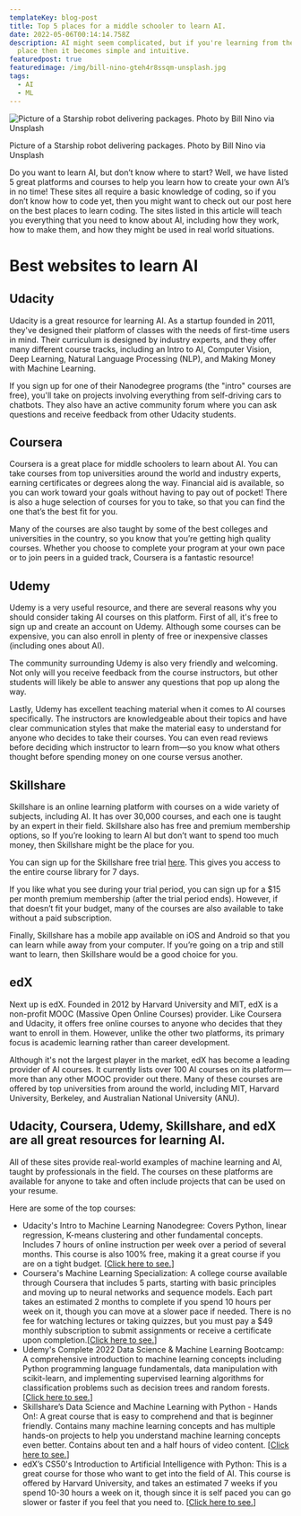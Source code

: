 ```yaml
---
templateKey: blog-post
title: Top 5 places for a middle schooler to learn AI.
date: 2022-05-06T00:14:14.758Z
description: AI might seem complicated, but if you're learning from the right
  place then it becomes simple and intuitive.
featuredpost: true
featuredimage: /img/bill-nino-gteh4r8ssqm-unsplash.jpg
tags:
  - AI
  - ML
---
```

![Picture of a Starship robot delivering packages. Photo by Bill Nino via Unsplash](/img/bill-nino-gteh4r8ssqm-unsplash.jpg "Picture of a Starship robot delivering packages. Photo by Bill Nino via Unsplash")

Picture of a Starship robot delivering packages. Photo by Bill Nino via Unsplash



Do you want to learn AI, but don’t know where to start? Well, we have listed 5 great platforms and courses to help you learn how to create your own AI’s in no time! These sites all require a basic knowledge of coding, so if you don’t know how to code yet, then you might want to check out our post here on the best places to learn coding. The sites listed in this article will teach you everything that you need to know about AI, including how they work, how to make them, and how they might be used in real world situations.

# **Best websites to learn AI**

## Udacity

Udacity is a great resource for learning AI. As a startup founded in 2011, they've designed their platform of classes with the needs of first-time users in mind. Their curriculum is designed by industry experts, and they offer many different course tracks, including an Intro to AI, Computer Vision, Deep Learning, Natural Language Processing (NLP), and Making Money with Machine Learning.

If you sign up for one of their Nanodegree programs (the "intro" courses are free), you'll take on projects involving everything from self-driving cars to chatbots. They also have an active community forum where you can ask questions and receive feedback from other Udacity students.

## Coursera

Coursera is a great place for middle schoolers to learn about AI. You can take courses from top universities around the world and industry experts, earning certificates or degrees along the way. Financial aid is available, so you can work toward your goals without having to pay out of pocket! There is also a huge selection of courses for you to take, so that you can find the one that’s the best fit for you. 

Many of the courses are also taught by some of the best colleges and universities in the country, so you know that you’re getting high quality courses. Whether you choose to complete your program at your own pace or to join peers in a guided track, Coursera is a fantastic resource!

## Udemy

Udemy is a very useful resource, and there are several reasons why you should consider taking AI courses on this platform. First of all, it's free to sign up and create an account on Udemy. Although some courses can be expensive, you can also enroll in plenty of free or inexpensive classes (including ones about AI).

The community surrounding Udemy is also very friendly and welcoming. Not only will you receive feedback from the course instructors, but other students will likely be able to answer any questions that pop up along the way.

Lastly, Udemy has excellent teaching material when it comes to AI courses specifically. The instructors are knowledgeable about their topics and have clear communication styles that make the material easy to understand for anyone who decides to take their courses. You can even read reviews before deciding which instructor to learn from—so you know what others thought before spending money on one course versus another.

## Skillshare

Skillshare is an online learning platform with courses on a wide variety of subjects, including AI. It has over 30,000 courses, and each one is taught by an expert in their field. Skillshare also has free and premium membership options, so If you’re looking to learn AI but don’t want to spend too much money, then Skillshare might be the place for you.

You can sign up for the Skillshare free trial [here](https://www.skillshare.com/signup?redirectTo=https%3A%2F%2Fwww.skillshare.com%2Fmembership%2Fcheckout%3Fvia%3Dsite-banner&via=site-banner). This gives you access to the entire course library for 7 days.

If you like what you see during your trial period, you can sign up for a $15 per month premium membership (after the trial period ends). However, if that doesn’t fit your budget, many of the courses are also available to take without a paid subscription.

Finally, Skillshare has a mobile app available on iOS and Android so that you can learn while away from your computer. If you’re going on a trip and still want to learn, then Skillshare would be a good choice for you.

## edX

Next up is edX. Founded in 2012 by Harvard University and MIT, edX is a non-profit MOOC (Massive Open Online Courses) provider. Like Coursera and Udacity, it offers free online courses to anyone who decides that they want to enroll in them. However, unlike the other two platforms, its primary focus is academic learning rather than career development.

Although it's not the largest player in the market, edX has become a leading provider of AI courses. It currently lists over 100 AI courses on its platform—more than any other MOOC provider out there. Many of these courses are offered by top universities from around the world, including MIT, Harvard University, Berkeley, and Australian National University (ANU).

## Udacity, Coursera, Udemy, Skillshare, and edX are all great resources for learning AI.

All of these sites provide real-world examples of machine learning and AI, taught by professionals in the field. The courses on these platforms are available for anyone to take and often include projects that can be used on your resume.

Here are some of the top courses:

* Udacity's Intro to Machine Learning Nanodegree: Covers Python, linear regression, K-means clustering and other fundamental concepts. Includes 7 hours of online instruction per week over a period of several months. This course is also 100% free, making it a great course if you are on a tight budget. [[Click here to see.](https://www.udacity.com/course/intro-to-machine-learning--ud120)]
* Coursera's Machine Learning Specialization: A college course available through Coursera that includes 5 parts, starting with basic principles and moving up to neural networks and sequence models. Each part takes an estimated 2 months to complete if you spend 10 hours per week on it, though you can move at a slower pace if needed. There is no fee for watching lectures or taking quizzes, but you must pay a $49 monthly subscription to submit assignments or receive a certificate upon completion.[[Click here to see.](https://www.coursera.org/specializations/machine-learning)]
* Udemy's Complete 2022 Data Science & Machine Learning Bootcamp: A comprehensive introduction to machine learning concepts including Python programming language fundamentals, data manipulation with scikit-learn, and implementing supervised learning algorithms for classification problems such as decision trees and random forests. [[Click here to see.](https://www.udemy.com/course/python-data-science-machine-learning-bootcamp/)]
* Skillshare’s Data Science and Machine Learning with Python - Hands On!: A great course that is easy to comprehend and that is beginner friendly. Contains many machine learning concepts and has multiple hands-on projects to help you understand machine learning concepts even better. Contains about ten and a half hours of video content. [[Click here to see.](https://www.skillshare.com/classes/Data-Science-and-Machine-Learning-with-Python-Hands-On/1263657127?via=user-profile)]
* edX’s CS50's Introduction to Artificial Intelligence with Python: This is a great course for those who want to get into the field of AI. This course is offered by Harvard University, and takes an estimated 7 weeks if you spend 10-30 hours a week on it, though since it is self paced you can go slower or faster if you feel that you need to. [[Click here to see.](https://www.edx.org/course/cs50s-introduction-to-artificial-intelligence-with-python?index=product&queryID=eefe3b17e8c811bf008ff05297884d6f&position=1)]